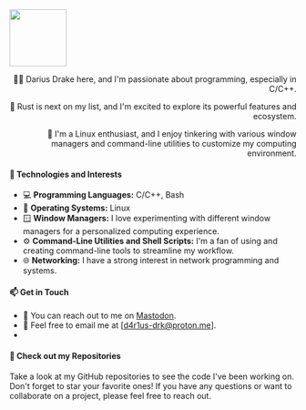<div id="header" align="center">
    <div id="image" align="left">
        <img src="https://cdn.fosstodon.org/accounts/avatars/109/479/950/225/292/925/original/9555230f080f4d47.gif" width="100"/>
    </div>
    <div id="text" align="right">
        <p>👨‍💻 Darius Drake here, and I'm passionate about programming, especially in C/C++.</p>
        <p>🦀 Rust is next on my list, and I'm excited to explore its powerful features and ecosystem.</p>
        <p>🐧 I'm a Linux enthusiast, and I enjoy tinkering with various window managers and command-line utilities to customize my computing environment.</p>
    </div>
</div>

#### 🔧 Technologies and Interests

- 💻 **Programming Languages:** C/C++, Bash
- 🐧 **Operating Systems:** Linux
- 🪟 **Window Managers:** I love experimenting with different window managers for a personalized computing experience.
- ⚙️ **Command-Line Utilities and Shell Scripts:** I'm a fan of using and creating command-line tools to streamline my workflow.
- 🌐 **Networking:** I have a strong interest in network programming and systems.

#### 📫 Get in Touch

- 💬 You can reach out to me on [Mastodon](https://fosstodon.org/@d4r1us_drk).
- 📧 Feel free to email me at [d4r1us-drk@proton.me].
- 
#### 👀 Check out my Repositories

Take a look at my GitHub repositories to see the code I've been working on. Don't forget to star your favorite ones! If you have any questions or want to collaborate on a project, please feel free to reach out.
